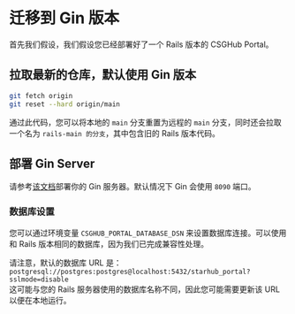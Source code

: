 # 迁移到 Gin 版本

首先我们假设，我们假设您已经部署好了一个 Rails 版本的 CSGHub Portal。

## 拉取最新的仓库，默认使用 Gin 版本

```bash
git fetch origin
git reset --hard origin/main
```

通过此代码，您可以将本地的 `main` 分支重置为远程的 `main` 分支，同时还会拉取一个名为 `rails-main 的分支`，其中包含旧的 Rails 版本代码。

## 部署 Gin Server

请参考[该文档](https://github.com/OpenCSGs/csghub/blob/main/docs/setup.md)部署你的 Gin 服务器。默认情况下 Gin 会使用 `8090` 端口。

### 数据库设置

您可以通过环境变量 `CSGHUB_PORTAL_DATABASE_DSN` 来设置数据库连接。可以使用和 Rails 版本相同的数据库，因为我们已完成兼容性处理。  

请注意，默认的数据库 URL 是：  
`postgresql://postgres:postgres@localhost:5432/starhub_portal?sslmode=disable`  
这可能与您的 Rails 服务器使用的数据库名称不同，因此您可能需要更新该 URL 以便在本地运行。

